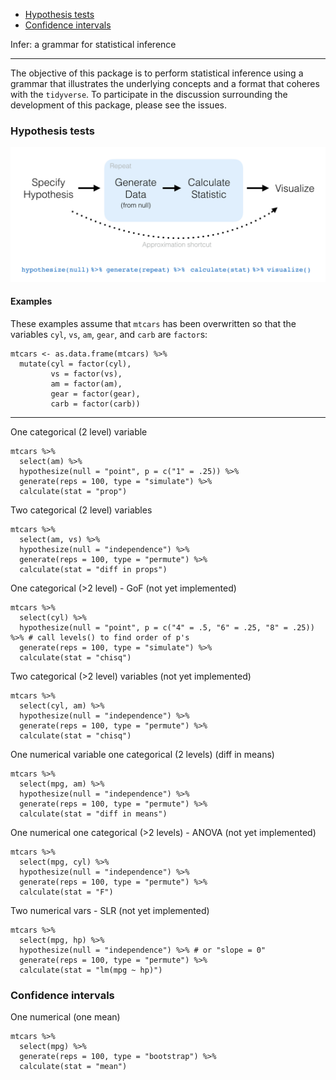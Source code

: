 
-   [Hypothesis tests](#hypothesis-tests)
-   [Confidence intervals](#confidence-intervals)

Infer: a grammar for statistical inference

------------------------------------------------------------------------

The objective of this package is to perform statistical inference using a grammar that illustrates the underlying concepts and a format that coheres with the `tidyverse`. To participate in the discussion surrounding the development of this package, please see the issues.

### Hypothesis tests

![h-test diagram](figs/ht-diagram.png)

#### Examples

These examples assume that `mtcars` has been overwritten so that the variables `cyl`, `vs`, `am`, `gear`, and `carb` are `factor`s:

    mtcars <- as.data.frame(mtcars) %>%
      mutate(cyl = factor(cyl),
             vs = factor(vs),
             am = factor(am),
             gear = factor(gear),
             carb = factor(carb))

------------------------------------------------------------------------

One categorical (2 level) variable

    mtcars %>%
      select(am) %>%
      hypothesize(null = "point", p = c("1" = .25)) %>% 
      generate(reps = 100, type = "simulate") %>% 
      calculate(stat = "prop")

Two categorical (2 level) variables

    mtcars %>%
      select(am, vs) %>%
      hypothesize(null = "independence") %>%
      generate(reps = 100, type = "permute") %>%
      calculate(stat = "diff in props")

One categorical (&gt;2 level) - GoF (not yet implemented)

    mtcars %>%
      select(cyl) %>%
      hypothesize(null = "point", p = c("4" = .5, "6" = .25, "8" = .25)) %>% # call levels() to find order of p's
      generate(reps = 100, type = "simulate") %>%
      calculate(stat = "chisq")

Two categorical (&gt;2 level) variables (not yet implemented)

    mtcars %>%
      select(cyl, am) %>%
      hypothesize(null = "independence") %>%
      generate(reps = 100, type = "permute") %>%
      calculate(stat = "chisq")

One numerical variable one categorical (2 levels) (diff in means)

    mtcars %>%
      select(mpg, am) %>%
      hypothesize(null = "independence") %>%
      generate(reps = 100, type = "permute") %>%
      calculate(stat = "diff in means")

One numerical one categorical (&gt;2 levels) - ANOVA (not yet implemented)

    mtcars %>%
      select(mpg, cyl) %>%
      hypothesize(null = "independence") %>%
      generate(reps = 100, type = "permute") %>%
      calculate(stat = "F")

Two numerical vars - SLR (not yet implemented)

    mtcars %>%
      select(mpg, hp) %>%
      hypothesize(null = "independence") %>% # or "slope = 0"
      generate(reps = 100, type = "permute") %>%
      calculate(stat = "lm(mpg ~ hp)")

### Confidence intervals

One numerical (one mean)

    mtcars %>%
      select(mpg) %>%
      generate(reps = 100, type = "bootstrap") %>%
      calculate(stat = "mean")

